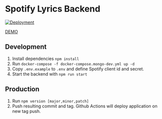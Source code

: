 # Spotify Lyrics Backend

[![Deployment](https://github.com/magnuspaal/spotify-lyrics-backend/actions/workflows/ci.yml/badge.svg)](https://github.com/magnuspaal/spotify-lyrics-backend/actions/workflows/ci.yml)

[DEMO](https://spotify.magnuspaal.com/)

## Development

1. Install dependencies `npm install`
2. Run `docker-compose -f docker-compose.mongo-dev.yml up -d`
3. Copy `.env.example` to `.env` and define Spotify client id and secret.
4. Start the backend with `npm run start`

## Production

1. Run `npm version [major,minor,patch]`
2. Push resulting commit and tag. Github Actions will deploy application on new tag push.
